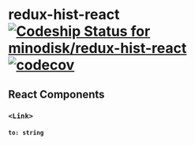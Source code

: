 # redux-hist-react [ ![Codeship Status for minodisk/redux-hist-react](https://app.codeship.com/projects/a2414790-5258-0135-a441-66a593098f3b/status?branch=master)](https://app.codeship.com/projects/234590) [![codecov](https://codecov.io/gh/minodisk/redux-hist-react/branch/master/graph/badge.svg)](https://codecov.io/gh/minodisk/redux-hist-react)

## React Components

### `<Link>`

#### `to: string`
